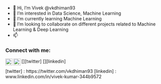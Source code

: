 - 👋 Hi, I’m Vivek @vkdhiman93
- 👀 I’m interested in Data Science, Machine Learning
- 🌱 I’m currently learning Machine Learning
- 💞️ I’m looking to collaborate on different projects related to Machine Learning & Deep Learning
- 📫
### Connect with me:
[<img align="left" alt="vkdhiman93 | Twitter" width="22px" src="https://cdn.jsdelivr.net/npm/simple-icons@v3/icons/twitter.svg" />][twitter]
[<img align="left" alt="vkdhiman93 | LinkedIn" width="22px" src="https://cdn.jsdelivr.net/npm/simple-icons@v3/icons/linkedin.svg" />][linkedin]


</details>
[twitter] : https://twitter.com/vkdhiman93
[linkedin] : www.linkedin.com/in/vivek-kumar-344b9572
